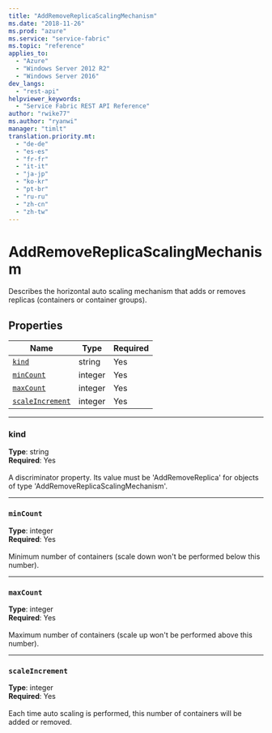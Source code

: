 ```yaml
---
title: "AddRemoveReplicaScalingMechanism"
ms.date: "2018-11-26"
ms.prod: "azure"
ms.service: "service-fabric"
ms.topic: "reference"
applies_to: 
  - "Azure"
  - "Windows Server 2012 R2"
  - "Windows Server 2016"
dev_langs: 
  - "rest-api"
helpviewer_keywords: 
  - "Service Fabric REST API Reference"
author: "rwike77"
ms.author: "ryanwi"
manager: "timlt"
translation.priority.mt: 
  - "de-de"
  - "es-es"
  - "fr-fr"
  - "it-it"
  - "ja-jp"
  - "ko-kr"
  - "pt-br"
  - "ru-ru"
  - "zh-cn"
  - "zh-tw"
---
```

# AddRemoveReplicaScalingMechanism

Describes the horizontal auto scaling mechanism that adds or removes replicas (containers or container groups).

## Properties
| Name | Type | Required |
| --- | --- | --- |
| [`kind`](#kind) | string | Yes |
| [`minCount`](#mincount) | integer | Yes |
| [`maxCount`](#maxcount) | integer | Yes |
| [`scaleIncrement`](#scaleincrement) | integer | Yes |

____
### kind
__Type__: string <br/>
__Required__: Yes <br/>
<br/>
A discriminator property. Its value must be 'AddRemoveReplica' for objects of type 'AddRemoveReplicaScalingMechanism'.

____
### `minCount`
__Type__: integer <br/>
__Required__: Yes<br/>
<br/>
Minimum number of containers (scale down won't be performed below this number).

____
### `maxCount`
__Type__: integer <br/>
__Required__: Yes<br/>
<br/>
Maximum number of containers (scale up won't be performed above this number).

____
### `scaleIncrement`
__Type__: integer <br/>
__Required__: Yes<br/>
<br/>
Each time auto scaling is performed, this number of containers will be added or removed.
